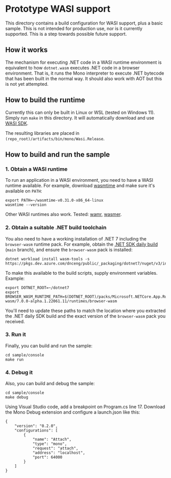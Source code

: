 # Prototype WASI support

This directory contains a build configuration for WASI support, plus a basic sample. This is not intended for production use, nor is it currently supported. This is a step towards possible future support.

## How it works

The mechanism for executing .NET code in a WASI runtime environment is equivalent to how `dotnet.wasm` executes .NET code in a browser environment. That is, it runs the Mono interpreter to execute .NET bytecode that has been built in the normal way. It should also work with AOT but this is not yet attempted.

## How to build the runtime

Currently this can only be built in Linux or WSL (tested on Windows 11). Simply run `make` in this directory. It will automatically download and use [WASI SDK](https://github.com/WebAssembly/wasi-sdk).

The resulting libraries are placed in `(repo_root)/artifacts/bin/mono/Wasi.Release`.

## How to build and run the sample

### 1. Obtain a WASI runtime

To run an application in a WASI environment, you need to have a WASI runtime available. For example, download [wasmtime](https://github.com/bytecodealliance/wasmtime/releases) and make sure it's available on `PATH`:

```
export PATH=~/wasmtime-v0.31.0-x86_64-linux
wasmtime --version
```

Other WASI runtimes also work. Tested: [wamr](https://github.com/bytecodealliance/wasm-micro-runtime), [wasmer](https://wasmer.io/).

### 2. Obtain a suitable .NET build toolchain

You also need to have a working installation of .NET 7 including the `browser-wasm` runtime pack. For example, obtain the [.NET SDK daily build](https://github.com/dotnet/installer/blob/main/README.md#installers-and-binaries) (`main` branch), and ensure the `browser-wasm` pack is installed:

```
dotnet workload install wasm-tools -s https://pkgs.dev.azure.com/dnceng/public/_packaging/dotnet7/nuget/v3/index.json
```

To make this available to the build scripts, supply environment variables. Example:

```
export DOTNET_ROOT=~/dotnet7
export BROWSER_WASM_RUNTIME_PATH=$(DOTNET_ROOT)/packs/Microsoft.NETCore.App.Runtime.Mono.browser-wasm/7.0.0-alpha.1.22061.11/runtimes/browser-wasm
```

You'll need to update these paths to match the location where you extracted the .NET daily SDK build and the exact version of the `browser-wasm` pack you received.

### 3. Run it

Finally, you can build and run the sample:

```
cd sample/console
make run
```

### 4. Debug it

Also, you can build and debug the sample:

```
cd sample/console
make debug
```

Using Visual Studio code, add a breakpoint on Program.cs line 17.
Download the Mono Debug extension and configure a launch.json like this:
```
{
    "version": "0.2.0",
    "configurations": [
        {
            "name": "Attach",
            "type": "mono",
            "request": "attach",
            "address": "localhost",
            "port": 64000
        }
    ]
}
```
